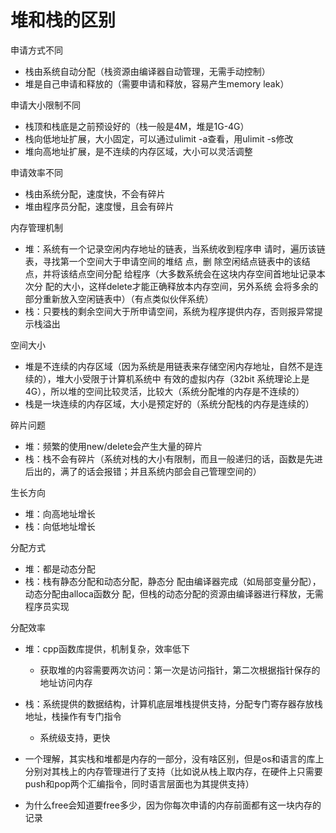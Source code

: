 # 堆和栈的区别

申请方式不同

- 栈由系统自动分配（栈资源由编译器自动管理，无需手动控制）
- 堆是自己申请和释放的（需要申请和释放，容易产生memory leak）



申请大小限制不同

- 栈顶和栈底是之前预设好的（栈一般是4M，堆是1G-4G）
- 栈向低地址扩展，大小固定，可以通过ulimit -a查看，用ulimit -s修改
- 堆向高地址扩展，是不连续的内存区域，大小可以灵活调整



申请效率不同

- 栈由系统分配，速度快，不会有碎片
- 堆由程序员分配，速度慢，且会有碎片



内存管理机制

- 堆：系统有一个记录空闲内存地址的链表，当系统收到程序申 请时，遍历该链表，寻找第一个空间大于申请空间的堆结 点，删 除空闲结点链表中的该结点，并将该结点空间分配 给程序（大多数系统会在这块内存空间首地址记录本次分 配的大小，这样delete才能正确释放本内存空间，另外系统 会将多余的部分重新放入空闲链表中）（有点类似伙伴系统）
- 栈：只要栈的剩余空间大于所申请空间，系统为程序提供内存，否则报异常提示栈溢出



空间大小

- 堆是不连续的内存区域（因为系统是用链表来存储空闲内存地址，自然不是连续的），堆大小受限于计算机系统中 有效的虚拟内存（32bit 系统理论上是4G），所以堆的空间比较灵活，比较大（系统分配堆的内存是不连续的）
- 栈是一块连续的内存区域，大小是预定好的（系统分配栈的内存是连续的）



碎片问题

- 堆：频繁的使用new/delete会产生大量的碎片
- 栈：栈不会有碎片（系统对栈的大小有限制，而且一般递归的话，函数是先进后出的，满了的话会报错；并且系统内部会自己管理空间的）



生长方向

- 堆：向高地址增长
- 栈：向低地址增长



分配方式

- 堆：都是动态分配
- 栈：栈有静态分配和动态分配，静态分 配由编译器完成（如局部变量分配），动态分配由alloca函数分 配，但栈的动态分配的资源由编译器进行释放，无需程序员实现



分配效率

- 堆：cpp函数库提供，机制复杂，效率低下
  - 获取堆的内容需要两次访问：第一次是访问指针，第二次根据指针保存的地址访问内存
- 栈：系统提供的数据结构，计算机底层堆栈提供支持，分配专门寄存器存放栈地址，栈操作有专门指令
  - 系统级支持，更快





- 一个理解，其实栈和堆都是内存的一部分，没有啥区别，但是os和语言的库上分别对其栈上的内存管理进行了支持（比如说从栈上取内存，在硬件上只需要push和pop两个汇编指令，同时语言层面也为其提供支持）



- 为什么free会知道要free多少，因为你每次申请的内存前面都有这一块内存的记录